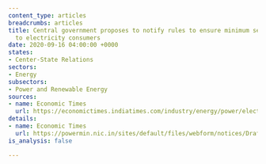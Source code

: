 ```yaml
---
content_type: articles
breadcrumbs: articles
title: Central government proposes to notify rules to ensure minimum service standards
  to electricity consumers
date: 2020-09-16 04:00:00 +0000
states:
- Center-State Relations
sectors:
- Energy
subsectors:
- Power and Renewable Energy
sources:
- name: Economic Times
  url: https://economictimes.indiatimes.com/industry/energy/power/electricity-rights-of-consumers-rules-2020-consumer-rights-rules-to-be-notified-soon/articleshow/78024746.cms
details:
- name: Economic Times
  url: https://powermin.nic.in/sites/default/files/webform/notices/Draft_Electricity_Rights_of_Consumers_Rules_2020.pdf
is_analysis: false

---
```

